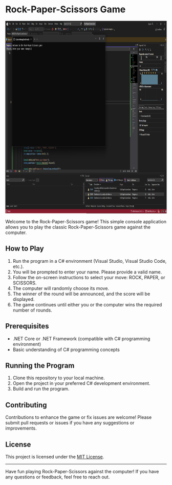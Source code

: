 # Rock-Paper-Scissors Game

<p align="center">
  <img src="https://github.com/MasegoLeRoux/C_CodeCraft_Projects/blob/main/Console%20Application/RockPaperScissorsGame/RockPaperScissorsGame/RockPaperS.png" alt="Project Banner" height="600" width = "1000">
</p>

Welcome to the Rock-Paper-Scissors game! This simple console application allows you to play the classic Rock-Paper-Scissors game against the computer.

## How to Play

1. Run the program in a C# environment (Visual Studio, Visual Studio Code, etc.).
2. You will be prompted to enter your name. Please provide a valid name.
3. Follow the on-screen instructions to select your move: ROCK, PAPER, or SCISSORS.
4. The computer will randomly choose its move.
5. The winner of the round will be announced, and the score will be displayed.
6. The game continues until either you or the computer wins the required number of rounds.

## Prerequisites

- .NET Core or .NET Framework (compatible with C# programming environment)
- Basic understanding of C# programming concepts

## Running the Program

1. Clone this repository to your local machine.
2. Open the project in your preferred C# development environment.
3. Build and run the program.

## Contributing

Contributions to enhance the game or fix issues are welcome! Please submit pull requests or issues if you have any suggestions or improvements.

## License

This project is licensed under the [MIT License](LICENSE).

---

Have fun playing Rock-Paper-Scissors against the computer! If you have any questions or feedback, feel free to reach out.
